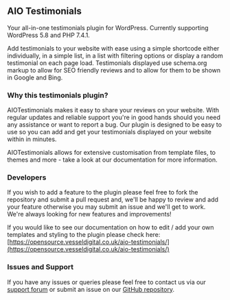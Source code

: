 ## AIO Testimonials
Your all-in-one testimonials plugin for WordPress. Currently supporting WordPress 5.8 and PHP 7.4.1.

Add testimonials to your website with ease using a simple shortcode either individually, in a simple list, in a list with filtering options or display a random testimonial on each page load. Testimonials displayed use schema.org markup to allow for SEO friendly reviews and to allow for them to be shown in Google and Bing.

### Why this testimonials plugin?
AIOTestimonials makes it easy to share your reviews on your website. With regular updates and reliable support you're in good hands should you need any assistance or want to report a bug. Our plugin is designed to be easy to use so you can add and get your testimonials displayed on your website within in minutes.

AIOTestimonials allows for extensive customisation from template files, to themes and more - take a look at our documentation for more information.

### Developers
If you wish to add a feature to the plugin please feel free to fork the repository and submit a pull request and, we'll be happy to review and add your feature otherwise you may submit an issue and we'll get to work. We're always looking for new features and improvements!

If you would like to see our documentation on how to edit / add your own templates and styling to the plugin please check here: [https://opensource.vesseldigital.co.uk/aio-testimonials/](https://opensource.vesseldigital.co.uk/aio-testimonials/)

### Issues and Support
If you have any issues or queries please feel free to contact us via our [support forum](https://wordpress.org/support/plugin/aio-testimonials) or submit an issue on our [GitHub repository](https://github.com.com/vesseldigital/aio-testimonials).